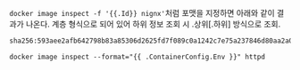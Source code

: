 
`docker image inspect -f '{{.Id}} nignx'`처럼 포맷을 지정하면 아래와 같이 결과가 나온다.
계층 형식으로 되어 있어 하위 정보 조회 시 .상위[.하위] 방식으로 조회. 

```bash
sha256:593aee2afb642798b83a85306d2625fd7f089c0a1242c7e75a237846d80aa2a0
```

`docker image inspect --format="{{ .ContainerConfig.Env }}" httpd`